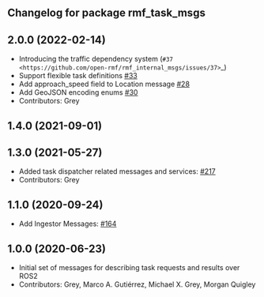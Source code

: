 ## Changelog for package rmf_task_msgs

2.0.0 (2022-02-14)
------------------
* Introducing the traffic dependency system (`#37 <https://github.com/open-rmf/rmf_internal_msgs/issues/37>`_)
* Support flexible task definitions [#33](https://github.com/osrf/rmf_internal_msgs/pull/33)
* Add approach_speed field to Location message [#28](https://github.com/osrf/rmf_internal_msgs/pull/28)
* Add GeoJSON encoding enums [#30](https://github.com/osrf/rmf_internal_msgs/pull/30)
* Contributors: Grey

1.4.0 (2021-09-01)
------------------

1.3.0 (2021-05-27)
------------------
* Added task dispatcher related messages and services: [#217](https://github.com/osrf/rmf_core/pull/217)
* Contributors: Grey

1.1.0 (2020-09-24)
------------------
* Add Ingestor Messages: [#164](https://github.com/osrf/rmf_core/issues/164)

1.0.0 (2020-06-23)
------------------
* Initial set of messages for describing task requests and results over ROS2
* Contributors: Grey, Marco A. Gutiérrez, Michael X. Grey, Morgan Quigley
